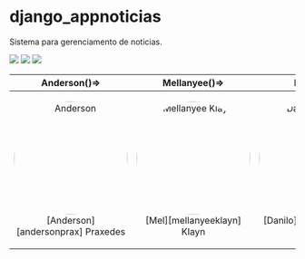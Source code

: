 # django_appnoticias
Sistema para gerenciamento de noticias.


![](https://img.shields.io/badge/App_Noticias-green)
![](https://img.shields.io/badge/Python-green)
![](https://img.shields.io/badge/Django-blue)


|Anderson()=>|Mellanyee()=>|Danilo()=>|
|-|-|-|
|<p align="center"><img style="border-radius: 200px" width="200px" src="https://avatars.githubusercontent.com/u/29051982?s=400&u=9075f45ce5450c21e5fbab326df6534333be3126&v=4"  alt="Anderson" /><br />[Anderson][andersonprax] Praxedes</p>|<p align="center"><img style="border-radius: 200px" width="200px" src="https://avatars.githubusercontent.com/u/47692595?v=4"  alt="Mellanyee Klayn" /><br />[Mel][mellanyeeklayn] Klayn</p>|<p align="center"><img style="border-radius: 200px" width="200px" src="https://avatars.githubusercontent.com/u/97179358?v=4" alt="Danilo Torquato" width="200px"/><br />[Danilo][DaniloTorquato] Torquato </p>|
